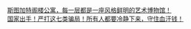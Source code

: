  
[斯图加特阁楼公寓，每一层都是一座风格鲜明的艺术博物馆！](http://www.dianyue.me/archives/116/hiwwk8z81rksodll/)  
[国家出手！严打这七类骗局！所有人都要冷静下来，守住血汗钱！](http://www.dianyue.me/archives/374/fvc774ayyf7hrv8c/)